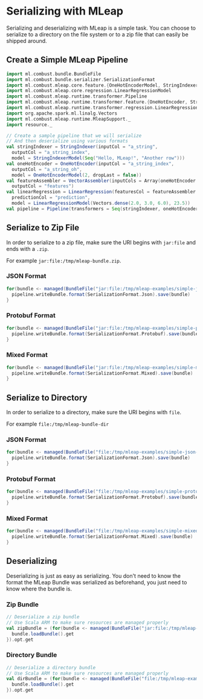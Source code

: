 # Serializing with MLeap

Serializing and deserializing with MLeap is a simple task. You can
choose to serialize to a directory on the file system or to a zip file
that can easily be shipped around.

## Create a Simple MLeap Pipeline

```scala
import ml.combust.bundle.BundleFile
import ml.combust.bundle.serializer.SerializationFormat
import ml.combust.mleap.core.feature.{OneHotEncoderModel, StringIndexerModel}
import ml.combust.mleap.core.regression.LinearRegressionModel
import ml.combust.mleap.runtime.transformer.Pipeline
import ml.combust.mleap.runtime.transformer.feature.{OneHotEncoder, StringIndexer, VectorAssembler}
import ml.combust.mleap.runtime.transformer.regression.LinearRegression
import org.apache.spark.ml.linalg.Vectors
import ml.combust.mleap.runtime.MleapSupport._
import resource._

// Create a sample pipeline that we will serialize
// And then deserialize using various formats
val stringIndexer = StringIndexer(inputCol = "a_string",
  outputCol = "a_string_index",
  model = StringIndexerModel(Seq("Hello, MLeap!", "Another row")))
val oneHotEncoder = OneHotEncoder(inputCol = "a_string_index",
  outputCol = "a_string_oh",
  model = OneHotEncoderModel(2, dropLast = false))
val featureAssembler = VectorAssembler(inputCols = Array(oneHotEncoder.outputCol, "a_double"),
  outputCol = "features")
val linearRegression = LinearRegression(featuresCol = featureAssembler.outputCol,
  predictionCol = "prediction",
  model = LinearRegressionModel(Vectors.dense(2.0, 3.0, 6.0), 23.5))
val pipeline = Pipeline(transformers = Seq(stringIndexer, oneHotEncoder, featureAssembler, linearRegression))
```

## Serialize to Zip File

In order to serialize to a zip file, make sure the URI begins with
`jar:file` and ends with a `.zip`.

For example
`jar:file:/tmp/mleap-bundle.zip`.

### JSON Format

```scala
for(bundle <- managed(BundleFile("jar:file:/tmp/mleap-examples/simple-json.zip"))) {
  pipeline.writeBundle.format(SerializationFormat.Json).save(bundle)
}
```

### Protobuf Format

```scala
for(bundle <- managed(BundleFile("jar:file:/tmp/mleap-examples/simple-protobuf.zip"))) {
  pipeline.writeBundle.format(SerializationFormat.Protobuf).save(bundle)
}
```

### Mixed Format

```scala
for(bundle <- managed(BundleFile("jar:file:/tmp/mleap-examples/simple-mixed.zip"))) {
  pipeline.writeBundle.format(SerializationFormat.Mixed).save(bundle)
}
```

## Serialize to Directory

In order to serialize to a directory, make sure the URI begins with
`file`.

For example `file:/tmp/mleap-bundle-dir`

### JSON Format

```scala
for(bundle <- managed(BundleFile("file:/tmp/mleap-examples/simple-json-dir"))) {
  pipeline.writeBundle.format(SerializationFormat.Json).save(bundle)
}
```

### Protobuf Format

```scala
for(bundle <- managed(BundleFile("file:/tmp/mleap-examples/simple-protobuf-dir"))) {
  pipeline.writeBundle.format(SerializationFormat.Protobuf).save(bundle)
}
```

### Mixed Format

```scala
for(bundle <- managed(BundleFile("file:/tmp/mleap-examples/simple-mixed-dir"))) {
  pipeline.writeBundle.format(SerializationFormat.Mixed).save(bundle)
}
```

## Deserializing

Deserializing is just as easy as serializing. You don't need to know the
format the MLeap Bundle was serialized as beforehand, you just need to
know where the bundle is.

### Zip Bundle

```scala
// Deserialize a zip bundle
// Use Scala ARM to make sure resources are managed properly
val zipBundle = (for(bundle <- managed(BundleFile("jar:file:/tmp/mleap-examples/simple-mixed.zip"))) yield {
  bundle.loadBundle().get
}).opt.get
```

### Directory Bundle

```scala
// Deserialize a directory bundle
// Use Scala ARM to make sure resources are managed properly
val dirBundle = (for(bundle <- managed(BundleFile("file:/tmp/mleap-examples/simple-mixed-dir"))) yield {
  bundle.loadBundle().get
}).opt.get
```

